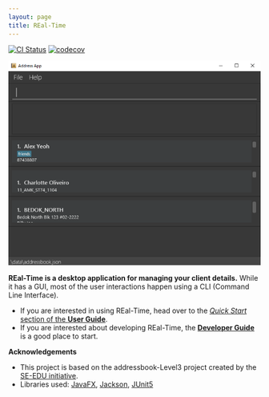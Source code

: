 ```yaml
---
layout: page
title: REal-Time
---
```


[![CI Status](https://github.com/AY2223S1-CS2103T-W15-2/tp/workflows/Java%20CI/badge.svg)](https://github.com/AY2223S1-CS2103T-W15-2/tp/actions)
[![codecov](https://codecov.io/gh/AY2223S1-CS2103T-W15-2/tp/branch/master/graph/badge.svg?token=H2G32SVMDR)](https://codecov.io/gh/AY2223S1-CS2103T-W15-2/tp)


![Ui](images/Ui.png)

**REal-Time is a desktop application for managing your client details.** While it has a GUI, most of the user interactions happen using a CLI (Command Line Interface).

* If you are interested in using REal-Time, head over to the [_Quick Start_ section of the **User Guide**](UserGuide.html#quick-start).
* If you are interested about developing REal-Time, the [**Developer Guide**](DeveloperGuide.html) is a good place to start.


**Acknowledgements**
* This project is based on the addressbook-Level3 project created by the [SE-EDU initiative](https://se-education.org).
* Libraries used: [JavaFX](https://openjfx.io/), [Jackson](https://github.com/FasterXML/jackson), [JUnit5](https://github.com/junit-team/junit5)
